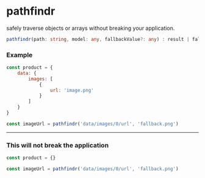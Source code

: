 # pathfindr

safely traverse objects or arrays without breaking your application.

```typescript
pathfindr(path: string, model: any, fallbackValue?: any) : result | fallbackValue

```

### Example
```javascript
const product = {
    data: {
        images: [
            {
                url: 'image.png'
            }
        ]
    }
}
```

```javascript
const imageUrl = pathfindr('data/images/0/url', 'fallback.png')
```
---

### This will not break the application
```javascript
const product = {}
```

```javascript
const imageUrl = pathfindr('data/images/0/url', 'fallback.png')
```